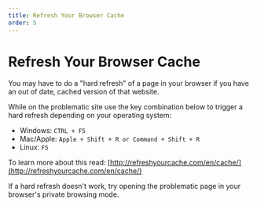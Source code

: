 ```yaml
---
title: Refresh Your Browser Cache
order: 5
---
```

# Refresh Your Browser Cache

You may have to do a "hard refresh" of a page in your browser if you have an out of date, cached version of that website.

While on the problematic site use the key combination below to trigger a hard refresh depending on your operating system:

- Windows: `CTRL + F5`
- Mac/Apple: `Apple + Shift + R or Command + Shift + R`
- Linux: `F5`

To learn more about this read: [http://refreshyourcache.com/en/cache/](http://refreshyourcache.com/en/cache/)

If a hard refresh doesn't work, try opening the problematic page in your browser's private browsing mode.
